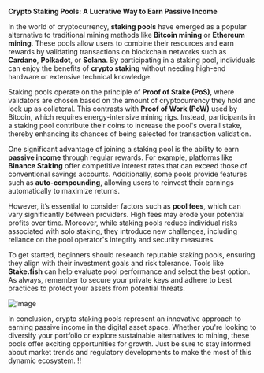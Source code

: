 **Crypto Staking Pools: A Lucrative Way to Earn Passive Income**

In the world of cryptocurrency, **staking pools** have emerged as a popular alternative to traditional mining methods like **Bitcoin mining** or **Ethereum mining**. These pools allow users to combine their resources and earn rewards by validating transactions on blockchain networks such as **Cardano**, **Polkadot**, or **Solana**. By participating in a staking pool, individuals can enjoy the benefits of **crypto staking** without needing high-end hardware or extensive technical knowledge.

Staking pools operate on the principle of **Proof of Stake (PoS)**, where validators are chosen based on the amount of cryptocurrency they hold and lock up as collateral. This contrasts with **Proof of Work (PoW)** used by Bitcoin, which requires energy-intensive mining rigs. Instead, participants in a staking pool contribute their coins to increase the pool's overall stake, thereby enhancing its chances of being selected for transaction validation.

One significant advantage of joining a staking pool is the ability to earn **passive income** through regular rewards. For example, platforms like **Binance Staking** offer competitive interest rates that can exceed those of conventional savings accounts. Additionally, some pools provide features such as **auto-compounding**, allowing users to reinvest their earnings automatically to maximize returns.

However, it’s essential to consider factors such as **pool fees**, which can vary significantly between providers. High fees may erode your potential profits over time. Moreover, while staking pools reduce individual risks associated with solo staking, they introduce new challenges, including reliance on the pool operator's integrity and security measures.

To get started, beginners should research reputable staking pools, ensuring they align with their investment goals and risk tolerance. Tools like **Stake.fish** can help evaluate pool performance and select the best option. As always, remember to secure your private keys and adhere to best practices to protect your assets from potential threats.

![Image](https://github.com/user-attachments/assets/b6e7b7a2-655e-4d44-8baa-20c566a3cb65)

In conclusion, crypto staking pools represent an innovative approach to earning passive income in the digital asset space. Whether you're looking to diversify your portfolio or explore sustainable alternatives to mining, these pools offer exciting opportunities for growth. Just be sure to stay informed about market trends and regulatory developments to make the most of this dynamic ecosystem. !!